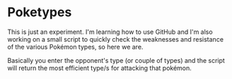 # Poketypes
This is just an experiment. I'm learning how to use GitHub and I'm also working on a small script to quickly check the weaknesses and resistance of the various Pokémon types, so here we are.

Basically you enter the opponent's type (or couple of types) and the script will return the most efficient type/s for attacking that pokémon.
